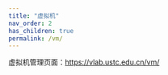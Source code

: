 ```yaml
---
title: "虚拟机"
nav_order: 2
has_children: true
permalink: /vm/
---
```


虚拟机管理页面：<https://vlab.ustc.edu.cn/vm/>
